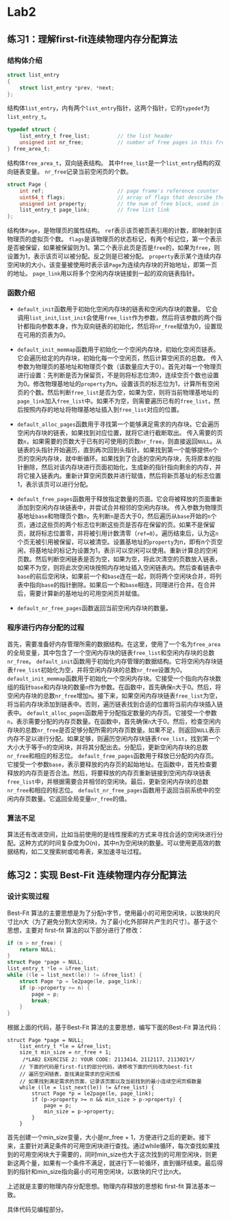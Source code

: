 # Lab2

## 练习1：理解first-fit连续物理内存分配算法

### 结构体介绍

```c
struct list_entry
{
    struct list_entry *prev, *next;
};
```

结构体`list_entry`，内有两个`list_entry`指针，这两个指针，它的`typedef`为`list_entry_t`。

```c
typedef struct {
    list_entry_t free_list;         // the list header
    unsigned int nr_free;           // number of free pages in this free list
} free_area_t;
```

结构体`free_area_t`，双向链表结构。
其中`free_list`是一个`list_entry`结构的双向链表变量。
`nr_free`记录当前空闲页的个数。

```c
struct Page {
    int ref;                        // page frame's reference counter
    uint64_t flags;                 // array of flags that describe the status of the page frame
    unsigned int property;          // the num of free block, used in first fit pm manager
    list_entry_t page_link;         // free list link
};
```

结构体`Page`，是物理页的属性结构。
`ref`表示该页被页表引用的计数，即映射到该物理页的虚拟页个数。
`flags`是该物理页的状态标记，有两个标记位，第一个表示是否被保留，如果被保留则为1。第二个表示此页是否是`free`的，如果为`free`，则设置为1，表示该页可以被分配。反之则是已被分配。
`property`表示某个连续内存空闲块的大小，该变量被使用时表示该`Page`为连续内存块的开始地址，即第一页的地址。
`page_link`用以将多个空闲内存块链接到一起的双向链表指针。

### 函数介绍

+ `default_init`函数用于初始化空闲内存块的链表和空闲内存块的数量。
它会调用`list_init`,`list_init`会使用`free_list`作为参数，然后将该参数的两个指针都指向参数本身，作为双向链表的初始化，然后将`nr_free`赋值为0，设置现在可用的页表为0。

+ `default_init_memmap`函数用于初始化一个空闲内存块，初始化空闲页链表。它会遍历给定的内存块，初始化每一个空闲页，然后计算空闲页的总数。
  传入参数为物理页的基地址和物理页个数（该数量应大于0）。首先对每一个物理页进行设置：先判断是否为保留页，不是则将标志位清0，连续空页个数也设置为0。修改物理基地址的`property`为n。设置该页的标志位为1，计算所有空闲页的个数。然后判断`free_list`是否为空，如果为空，则将当前物理基地址的`page_link`加入`free_list`中。如果不为空，则需要遍历已有的`free_list`，然后按照内存的地址将物理基地址插入到`free_list`对应的位置。

+ `default_alloc_pages`函数用于寻找第一个能够满足需求的内存块。它会遍历空闲内存块的链表，如果找到对应位置，就将它进行截断取出。
  传入需要的页数`n`，如果需要的页数大于已有的可使用的页数`nr_free`，则直接返回`NULL`。从链表的头指针开始遍历，直到再次回到头指针。如果找到第一个能够提供`n`个页的空闲内存块，就中断循环。如果找到了合适的空闲内存块，先将原本的指针删除，然后对该内存块进行页面初始化，生成新的指针指向剩余的内存，并将它接入链表内。重新计算空闲页数并进行赋值，然后将新页基址的标志位置1，表示该页可以进行分配。

+ `default_free_pages`函数用于释放指定数量的页面。它会将被释放的页面重新添加到空闲内存块链表中，并尝试合并相邻的空闲内存块。
  传入参数为物理页基地址`base`和物理页个数`n`，先判断`n`是否大于0，然后遍历从`base`开始的`n`个页，通过这些页的两个标志位判断这些页是否存在保留的页。如果不是保留页，就将标志位置零，并将被引用计数清零（`ref=0`）。遍历结束后，认为这`n`个页无被引用被保留，可以被清空。设置基地址的`property`为n，即有n个页空闲，将基地址的标记为设置为1，表示可以空闲可以使用。重新计算总的空闲页数。然后判断空闲链表是否为空，如果为空，将此次清空的页数放入链表，如果不为空，则将此次空闲块按照内存地址插入空闲链表内。然后查看链表中`base`的前后空闲块，如果前一个和`base`连在一起，则将两个空闲块合并，将列表中指向`base`的指针删除。如果后一个和`base`相连，同理进行合并。在合并后，需要计算新的基地址的可用空闲页并赋值。

+ `default_nr_free_pages`函数返回当前空闲内存块的数量。

### 程序进行内存分配的过程

首先，需要准备好内存管理所需的数据结构。在这里，使用了一个名为`free_area`的全局变量，其中包含了一个空闲内存块的链表`free_list`和空闲内存块的总数`nr_free`。
`default_init`函数用于初始化内存管理的数据结构。它将空闲内存块链表`free_list`初始化为空，并将空闲内存块的总数`nr_free`设置为0。
`default_init_memmap`函数用于初始化一个空闲内存块。它接受一个指向内存块数组的指针`base`和内存块的数量`n`作为参数。在函数中，首先确保`n`大于0。然后，将空闲内存块的总数`nr_free`增加`n`。接下来，如果空闲内存块链表`free_list`为空，将当前内存块添加到链表中。否则，遍历链表找到合适的位置将当前内存块插入链表中。
`default_alloc_pages`函数用于分配指定数量的内存页。它接受一个参数`n`，表示需要分配的内存页数量。在函数中，首先确保`n`大于0。然后，检查空闲内存块的总数`nr_free`是否足够分配所需的内存页数量。如果不足，则返回`NULL`表示内存不足以进行分配。如果足够，则遍历空闲内存块链表`free_list`，找到第一个大小大于等于`n`的空闲块，并将其分配出去。分配后，更新空闲内存块的总数`nr_free`和相应的标志位。
`default_free_pages`函数用于释放已分配的内存页。它接受一个参数`base`，表示要释放的内存页的起始地址。在函数中，首先检查要释放的内存页是否合法。然后，将要释放的内存页重新链接到空闲内存块链表`free_list`中，并根据需要合并相邻的空闲块。最后，更新空闲内存块的总数`nr_free`和相应的标志位。
`default_nr_free_pages`函数用于返回当前系统中的空闲内存页数量。它返回全局变量`nr_free`的值。

### 算法不足

算法还有改进空间，比如当前使用的是线性搜索的方式来寻找合适的空闲块进行分配。这种方式的时间复杂度为O(n)，其中n为空闲块的数量。可以使用更高效的数据结构，如二叉搜索树或哈希表，来加速寻址过程。

## 练习2：实现 Best-Fit 连续物理内存分配算法

### 设计实现过程

Best-Fit 算法的主要思想是为了分配n字节，使用最小的可用空闲块，以致块的尺寸比n大（为了避免分割大空闲块，为了最小化外部碎片产生的尺寸）。基于这个思想，主要对 first-fit 算法的以下部分进行了修改：

```C
if (n > nr_free) {
    return NULL;
}
struct Page *page = NULL;
list_entry_t *le = &free_list;
while ((le = list_next(le)) != &free_list) {
    struct Page *p = le2page(le, page_link);
    if (p->property >= n) {
        page = p;
        break;
    }
}
```

根据上面的代码，基于Best-Fit 算法的主要思想，编写下面的Best-Fit 算法代码：

```
struct Page *page = NULL;
    list_entry_t *le = &free_list;
    size_t min_size = nr_free + 1;
     /*LAB2 EXERCISE 2: YOUR CODE: 2113414、2112117、2113021*/ 
    // 下面的代码是first-fit的部分代码，请修改下面的代码改为best-fit
    // 遍历空闲链表，查找满足需求的空闲页框
    // 如果找到满足需求的页面，记录该页面以及当前找到的最小连续空闲页框数量
    while ((le = list_next(le)) != &free_list) {
        struct Page *p = le2page(le, page_link);
        if (p->property >= n && min_size > p->property) {
            page = p;
            min_size = p->property;
        }
    }
```

首先创建一个min_size变量，大小是nr_free + 1，方便进行之后的更新。接下来，主要针对满足条件的可用空闲块进行查找。通过while循环，每次查找如果找到的可用空闲块大于需要的，同时min_size也大于这次找到的可用空闲块，则更新这两个量，如果有一个条件不满足，就进行下一轮循环，直到循环结束。最后得到的指针和min_size指向最小的可用空闲块，以致块的尺寸比n大。

上述就是主要的物理内存分配思想。物理内存释放的思想和 first-fit 算法基本一致。

具体代码见编程部分。
